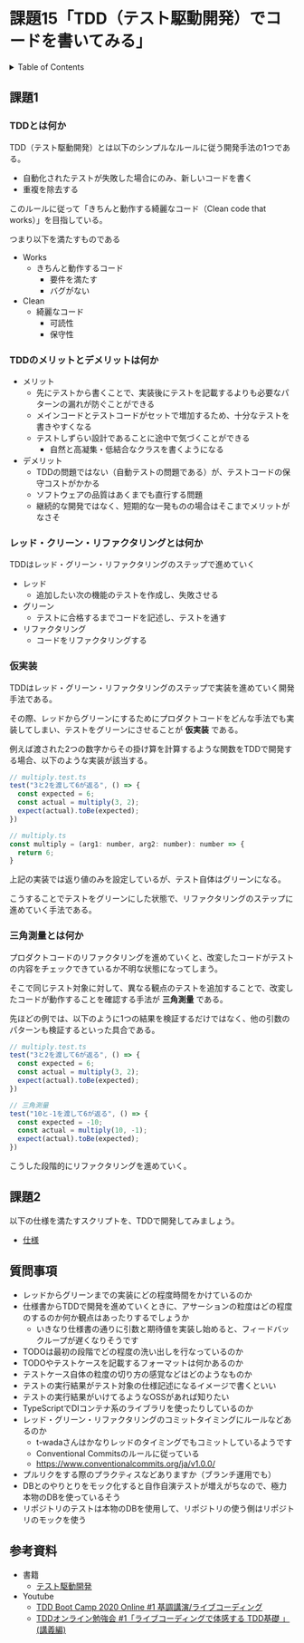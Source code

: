 # 課題15「TDD（テスト駆動開発）でコードを書いてみる」

<!-- START doctoc generated TOC please keep comment here to allow auto update -->
<!-- DON'T EDIT THIS SECTION, INSTEAD RE-RUN doctoc TO UPDATE -->
<details>
<summary>Table of Contents</summary>

- [課題1](#%E8%AA%B2%E9%A1%8C1)
  - [TDDとは何か](#tdd%E3%81%A8%E3%81%AF%E4%BD%95%E3%81%8B)
  - [TDDのメリットとデメリットは何か](#tdd%E3%81%AE%E3%83%A1%E3%83%AA%E3%83%83%E3%83%88%E3%81%A8%E3%83%87%E3%83%A1%E3%83%AA%E3%83%83%E3%83%88%E3%81%AF%E4%BD%95%E3%81%8B)
  - [レッド・クリーン・リファクタリングとは何か](#%E3%83%AC%E3%83%83%E3%83%89%E3%83%BB%E3%82%AF%E3%83%AA%E3%83%BC%E3%83%B3%E3%83%BB%E3%83%AA%E3%83%95%E3%82%A1%E3%82%AF%E3%82%BF%E3%83%AA%E3%83%B3%E3%82%B0%E3%81%A8%E3%81%AF%E4%BD%95%E3%81%8B)
  - [仮実装](#%E4%BB%AE%E5%AE%9F%E8%A3%85)
  - [三角測量とは何か](#%E4%B8%89%E8%A7%92%E6%B8%AC%E9%87%8F%E3%81%A8%E3%81%AF%E4%BD%95%E3%81%8B)
- [課題2](#%E8%AA%B2%E9%A1%8C2)
- [質問事項](#%E8%B3%AA%E5%95%8F%E4%BA%8B%E9%A0%85)
- [参考資料](#%E5%8F%82%E8%80%83%E8%B3%87%E6%96%99)

</details>
<!-- END doctoc generated TOC please keep comment here to allow auto update -->

## 課題1

### TDDとは何か

TDD（テスト駆動開発）とは以下のシンプルなルールに従う開発手法の1つである。

- 自動化されたテストが失敗した場合にのみ、新しいコードを書く
- 重複を除去する

このルールに従って「きちんと動作する綺麗なコード（Clean code that works）」を目指している。

つまり以下を満たすものである

- Works
  - きちんと動作するコード
    - 要件を満たす
    - バグがない
- Clean
  - 綺麗なコード
    - 可読性
    - 保守性

### TDDのメリットとデメリットは何か

- メリット
  - 先にテストから書くことで、実装後にテストを記載するよりも必要なパターンの漏れが防ぐことができる
  - メインコードとテストコードがセットで増加するため、十分なテストを書きやすくなる
  - テストしずらい設計であることに途中で気づくことができる
    - 自然と高凝集・低結合なクラスを書くようになる
- デメリット
  - TDDの問題ではない（自動テストの問題である）が、テストコードの保守コストがかかる
  - ソフトウェアの品質はあくまでも直行する問題
  - 継続的な開発ではなく、短期的な一発ものの場合はそこまでメリットがなさそ

### レッド・クリーン・リファクタリングとは何か

TDDはレッド・グリーン・リファクタリングのステップで進めていく

- レッド
  - 追加したい次の機能のテストを作成し、失敗させる
- グリーン
  - テストに合格するまでコードを記述し、テストを通す
- リファクタリング
  - コードをリファクタリングする

### 仮実装

TDDはレッド・グリーン・リファクタリングのステップで実装を進めていく開発手法である。

その際、レッドからグリーンにするためにプロダクトコードをどんな手法でも実装してしまい、テストをグリーンにさせることが **仮実装** である。

例えば渡された2つの数字からその掛け算を計算するような関数をTDDで開発する場合、以下のような実装が該当する。

```js
// multiply.test.ts
test("3と2を渡して6が返る", () => {
  const expected = 6;
  const actual = multiply(3, 2);
  expect(actual).toBe(expected);
})

// multiply.ts
const multiply = (arg1: number, arg2: number): number => {
  return 6;
}
```

上記の実装では返り値のみを設定しているが、テスト自体はグリーンになる。

こうすることでテストをグリーンにした状態で、リファクタリングのステップに進めていく手法である。

### 三角測量とは何か

プロダクトコードのリファクタリングを進めていくと、改変したコードがテストの内容をチェックできているか不明な状態になってしまう。

そこで同じテスト対象に対して、異なる観点のテストを追加することで、改変したコードが動作することを確認する手法が **三角測量** である。

先ほどの例では、以下のように1つの結果を検証するだけではなく、他の引数のパターンも検証するといった具合である。

```js
// multiply.test.ts
test("3と2を渡して6が返る", () => {
  const expected = 6;
  const actual = multiply(3, 2);
  expect(actual).toBe(expected);
})

// 三角測量
test("10と-1を渡して6が返る", () => {
  const expected = -10;
  const actual = multiply(10, -1);
  expect(actual).toBe(expected);
})
```

こうした段階的にリファクタリングを進めていく。

## 課題2

以下の仕様を満たすスクリプトを、TDDで開発してみましょう。

- [仕様](https://airtable.com/tblTnXBXFOYJ0J7lZ/viwyi8muFtWUlhNKG/recjXEpChElr4AzCd?blocks=hide)

## 質問事項

- レッドからグリーンまでの実装にどの程度時間をかけているのか
- 仕様書からTDDで開発を進めていくときに、アサーションの粒度はどの程度のするのか何か観点はあったりするでしょうか
  - いきなり仕様書の通りに引数と期待値を実装し始めると、フィードバックループが遅くなりそうです
- TODOは最初の段階でどの程度の洗い出しを行なっているのか
- TODOやテストケースを記載するフォーマットは何かあるのか
- テストケース自体の粒度の切り方の感覚などはどのようなものか
- テストの実行結果がテスト対象の仕様記述になるイメージで書くといい
- テストの実行結果がいけてるようなOSSがあれば知りたい
- TypeScriptでDIコンテナ系のライブラリを使ったりしているのか
- レッド・グリーン・リファクタリングのコミットタイミングにルールなどあるのか
  - t-wadaさんはかなりレッドのタイミングでもコミットしているようです
  - Conventional Commitsのルールに従っている
  - https://www.conventionalcommits.org/ja/v1.0.0/
- プルリクをする際のプラクティスなどありますか（ブランチ運用でも）
- DBとのやりとりをモック化すると自作自演テストが増えがちなので、極力本物のDBを使っているそう
- リポジトリのテストは本物のDBを使用して、リポジトリの使う側はリポジトリのモックを使う

## 参考資料

- 書籍
  - [テスト駆動開発](https://www.amazon.co.jp/%E3%83%86%E3%82%B9%E3%83%88%E9%A7%86%E5%8B%95%E9%96%8B%E7%99%BA-%EF%BC%AB%EF%BD%85%EF%BD%8E%EF%BD%94%EF%BC%A2%EF%BD%85%EF%BD%83%EF%BD%8B-ebook/dp/B077D2L69C/ref=sr_1_1?__mk_ja_JP=%E3%82%AB%E3%82%BF%E3%82%AB%E3%83%8A&dchild=1&keywords=%E3%83%86%E3%82%B9%E3%83%88%E9%A7%86%E5%8B%95&qid=1615904877&sr=8-1)
- Youtube
  - [TDD Boot Camp 2020 Online #1 基調講演/ライブコーディング](https://youtu.be/Q-FJ3XmFlT8?t=1146)
  - [TDDオンライン勉強会 #1「ライブコーディングで体感する TDD基礎 」(講義編)](https://youtu.be/UhHdnLTxOjE?t=294)
